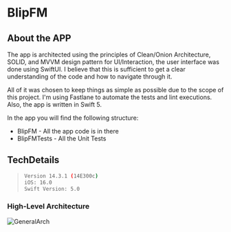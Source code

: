 # BlipFM

## About the APP
The app is architected using the principles of Clean/Onion Architecture, SOLID, and MVVM design pattern for UI/Interaction, the user interface was done using SwiftUI. I believe that this is sufficient to get a clear understanding of the code and how to navigate through it. 

All of it was chosen to keep things as simple as possible due to the scope of this project. 
I'm using Fastlane to automate the tests and lint executions. Also, the app is written in Swift 5.

In the app you will find the following structure:
* BlipFM - All the app code is in there
* BlipFMTests - All the Unit Tests

## TechDetails

>```bash
>Version 14.3.1 (14E300c)
>iOS: 16.0
>Swift Version: 5.0
>```

### High-Level Architecture
![GeneralArch](https://github.com/raafaelima/BlipFM/assets/7543763/6593a1a8-47c6-4522-b539-29ec477486b4)
